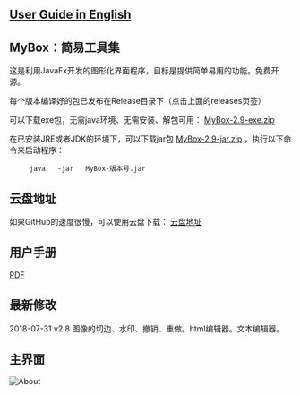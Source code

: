 ## [User Guide in English](https://mararsh.github.io/MyBox/english_interface.html)

## MyBox：简易工具集

这是利用JavaFx开发的图形化界面程序，目标是提供简单易用的功能。免费开源。

每个版本编译好的包已发布在Release目录下（点击上面的releases页签）

可以下载exe包，无需java环境、无需安装、解包可用： [MyBox-2.9-exe.zip](https://github.com/Mararsh/MyBox/releases/download/v2.9/MyBox-2.9-exe.zip) 

在已安装JRE或者JDK的环境下，可以下载jar包 [MyBox-2.9-jar.zip](https://github.com/Mararsh/MyBox/releases/download/v2.9/MyBox-2.9-jar.zip) ，执行以下命令来启动程序：
<PRE><CODE>     java   -jar   MyBox-版本号.jar</CODE></PRE>


## 云盘地址

如果GitHub的速度很慢，可以使用云盘下载：
[云盘地址](https://pan.baidu.com/s/1fWMRzym_jh075OCX0D8y8A#list/path=%2F)


## 用户手册

[PDF](https://mararsh.github.io/MyBox/MyBox-UserGuide.pdf)


## 最新修改
2018-07-31 v2.8 图像的切边、水印、撤销、重做。html编辑器。文本编辑器。


## 主界面
![About](https://mararsh.github.io/MyBox/common-1.jpg)


